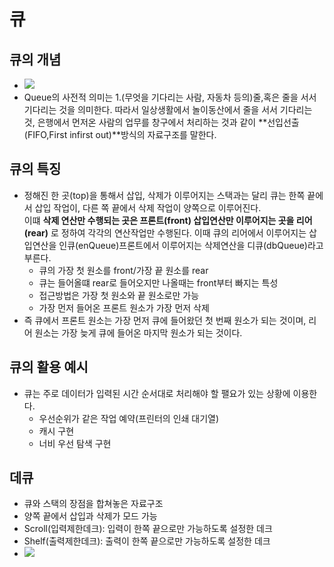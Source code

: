# 큐
## 큐의 개념
- ![](https://img1.daumcdn.net/thumb/R1280x0/?scode=mtistory2&fname=https%3A%2F%2Fblog.kakaocdn.net%2Fdn%2FZce3U%2FbtqBDaOfGU5%2FRc2kR3Puqi3QiQa3o6CPL1%2Fimg.png)
- Queue의 사전적 의미는 1.(무엇을 기다리는 사람, 자동차 등의)줄,혹은 줄을 서서 기다리는 것을 의미한다. 따라서 일상생활에서 놀이동산에서 줄을 서서 기다리는 것, 은행에서 먼저온 사람의 업무를 창구에서 처리하는 것과 같이 **선입선출(FIFO,First infirst out)**방식의 자료구조를 말한다.
## 큐의 특징
- 정해진 한 곳(top)을 통해서 삽입, 삭제가 이루어지는 스택과는 달리 큐는 한쪽 끝에서 삽입 작업이, 다른 쪽 끝에서 삭제 작업이 양쪽으로 이루어진다. </br> 이떄 **삭제 연산만 수행되는 곳은 프론트(front) 삽입연산만 이루어지는 곳을 리어(rear)** 로 정하여 각각의 연산작업만 수행된다. 이때 큐의 리어에서 이루어지는 삽입연산을 인큐(enQueue)프론트에서 이루어지는 삭제연산을 디큐(dbQueue)라고 부른다.
  - 큐의 가장 첫 원소를 front/가장 끝 원소를 rear
  - 큐는 들어올떄 rear로 들어오지만 나올때는 front부터 빠지는 특성
  - 접근방법은 가장 첫 원소와 끝 원소로만 가능
  - 가장 먼저 들어온 프론트 원소가 가장 먼저 삭제
- 즉 큐에서 프론트 원소는 가장 먼저 큐에 들어왔던 첫 번째 원소가 되는 것이며, 리어 원소는 가장 늦게 큐에 들어온 마지막 원소가 되는 것이다.
## 큐의 활용 예시
- 큐는 주로 데이터가 입력된 시간 순서대로 처리해야 할 팰요가 있는 상황에 이용한다.
  - 우선순위가 같은 작업 예약(프린터의 인쇄 대기열)
  - 캐시 구현
  - 너비 우선 탐색 구현
## 데큐
- 큐와 스택의 장점을 합쳐놓은 자료구조
- 양쪽 끝에서 삽입과 삭제가 모드 가능
- Scroll(입력제한데크): 입력이 한쪽 끝으로만 가능하도록 설정한 데크
- Shelf(출력제한데크): 출력이 한쪽 끝으로만 가능하도록 설정한 데크
- ![](https://velog.velcdn.com/images%2Fsdh7700%2Fpost%2Fc3751f9e-c03b-4a9e-a26d-b077ef78a301%2Fimage.png)